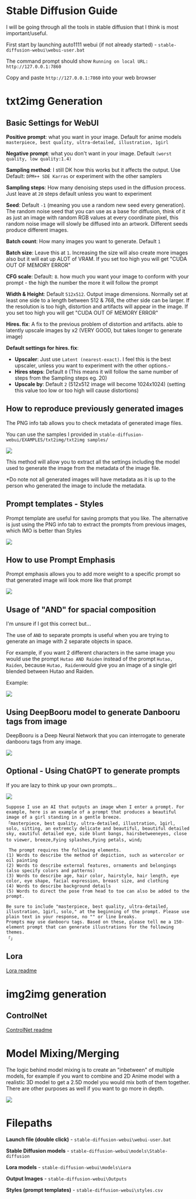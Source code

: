 # Stable Diffusion Guide

I will be going through all the tools in stable diffusion that I think is most important/useful.

First start by launching auto1111 webui (if not already started) - `stable-diffusion-webui\webui-user.bat`

The command prompt should show `Running on local URL:  http://127.0.0.1:7860`

Copy and paste `http://127.0.0.1:7860` into your web browser

# txt2img Generation

## Basic Settings for WebUI

**Positive prompt**: what you want in your image. Default for anime models `masterpiece, best quality, ultra-detailed, illustration, 1girl`

**Negative prompt**: what you don't want in your image. Default `(worst quality, low quality:1.4)`


**Sampling method**: I still DK how this works but it affects the output. Use Default: `DPM++ SDE Karras` or experiment with the other samplers

**Sampling steps**: How many denoising steps used in the diffusion process. Just leave at `20` steps default unless you want to experiment

**Seed**: Default `-1` (meaning you use a random new seed every generation). The random noise seed that you can use as a base for diffusion, think of it as just an image with random RGB values at every coordinate pixel, this random noise image will slowly be diffused into an artwork. Different seeds produce different images.

**Batch count**: How many images you want to generate. Default `1`

**Batch size**: Leave this at `1`. Increasing the size will also create more images also but it will eat up ALOT of VRAM. If you set too high you will get "CUDA OUT OF MEMORY ERROR"

**CFG scale**: Default: `8`. how much you want your image to conform with your prompt - the high the number the more it will follow the prompt

**Width & Height**: Default `512x512`. Output image dimensions. Normally set at least one side to a length between 512 & 768, the other side can be larger. If the resolution is too high, distortion and artifacts will appear in the image. If you set too high you will get "CUDA OUT OF MEMORY ERROR"

**Hires. fix**: A fix to the previous problem of distortion and artifacts. able to latently upscale images by x2 (VERY GOOD, but takes longer to generate image)

**Default settings for hires. fix**: 
- **Upscaler**: Just use `Latent (nearest-exact)`. I feel this is the best upscaler, unless you want to experiment with the other options.- 
- **Hires steps**: Default `0` (This means it will follow the same number of steps from the Sampling steps eg. 20)
- **Upscale by**: Default `2` (512x512 image will become 1024x1024) (setting this value too low or too high will cause distortions)

## How to reproduce previously generated images

The PNG info tab allows you to check metadata of generated image files.

You can use the samples I provided in `stable-diffusion-webui/EXAMPLES/txt2img/txt2img samples/`

![](How%20to%20reproduce%20generated%20image.PNG)

This method will allow you to extract all the settings including the model used to generate the image from the metadata of the image file. 

\*Do note not all generated images will have metadata as it is up to the person who generated the image to include the metadata.

## Prompt templates - Styles

Prompt template are useful for saving prompts that you like. The alternative is just using the PNG info tab to extract the prompts from previous images, which IMO is better than Styles

![](Prompt%20templates.PNG)

## How to use Prompt Emphasis

Prompt emphasis allows you to add more weight to a specific prompt so that generated image will look more like that prompt

![](How%20to%20use%20prompt%20emphasis.PNG)

## Usage of "AND" for spacial composition

I'm unsure if I got this correct but...

The use of `AND` to separate prompts is useful when you are trying to generate an image with 2 separate objects in space.

For example, if you want 2 different characters in the same image you would use the prompt `Hutao AND Raiden` instead of the prompt `Hutao, Raiden`, because `Hutao, Raiden`would give you an image of a single girl blended between Hutao and Raiden.

Example:

![](Usage%20of%20AND%20for%20spacial%20composition.PNG)

## Using DeepBooru model to generate Danbooru tags from image

DeepBooru is a Deep Neural Network that you can interrogate to generate danbooru tags from any image.

![](Use%20DeepBooru%20Model%20to%20convert%20image%20to%20danbooru%20tags.PNG)

## Optional - Using ChatGPT to generate prompts

If you are lazy to think up your own prompts...

![](OPTIONAL%20-%20How%20to%20prompt%20with%20ChatGPT.PNG)

```
Suppose I use an AI that outputs an image when I enter a prompt. For example, here is an example of a prompt that produces a beautiful image of a girl standing in a gentle breeze.
「masterpiece, best quality, ultra-detailed, illustration, 1girl, solo, sitting, an extremcly delicate and beautiful, beautiful detailed sky, eautiful detailed eye, side blunt bangs, hairsbetweeneyes, close to viewer, breeze,Fying splashes,Fying petals, wind」

 The prompt requires the following elements.
(1) Words to describe the method of depiction, such as watercolor or oil painting
(2) Words to describe external features, ornaments and belongings (also specify colors and patterns)
(3) Words to describe age, hair color, hairstyle, hair length, eye color, eye shape, facial expression, breast size, and clothing
(4) Words to describe background details
(5) Words to direct the pose from head to toe can also be added to the prompt.

Be sure to include "masterpiece, best quality, ultra-detailed, illustration, 1girl, solo," at the beginning of the prompt. Please use plain text in your response, no "" or line breaks.
Prompts may use danbooru tags. Based on these, please tell me a 150-element prompt that can generate illustrations for the following themes.
「」
```

## Lora

[Lora readme](/Lora/README.md)

# img2img generation

## ControlNet

[ControlNet readme](/img2img%20with%20controlnet/README.md)

# Model Mixing/Merging

The logic behind model mixing is to create an "inbetween" of multiple models, for example if you want to combine and 2D Anime model with a realistic 3D model to get a 2.5D model you would mix both of them together. There are other purposes as well if you want to go more in depth.

![](215274766-7d78df50-bb01-4e7b-84b6-04fed94b92ef.png)

# Filepaths

**Launch file (double click)** - `stable-diffusion-webui\webui-user.bat`

**Stable Diffusion models** - `stable-diffusion-webui\models\Stable-diffusion`

**Lora models** - `stable-diffusion-webui\models\Lora`

**Output Images** - `stable-diffusion-webui\Outputs`

**Styles (prompt templates)** - `stable-diffusion-webui\styles.csv`

